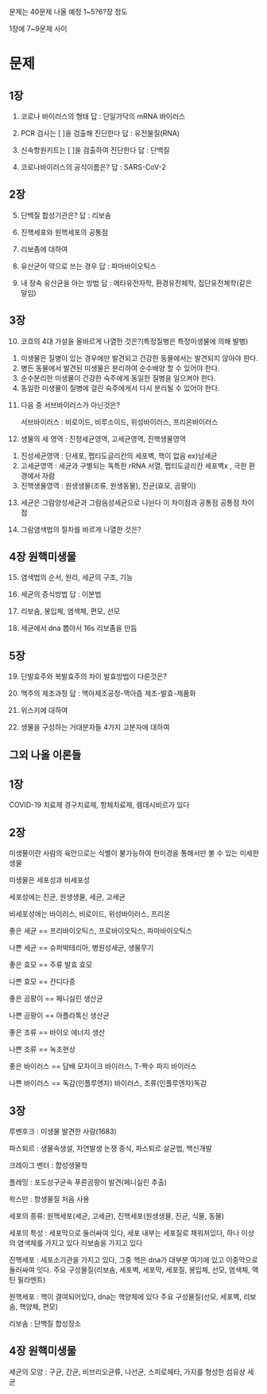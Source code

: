   문제는 40문제 나올 예정 1~5?6?장 정도  
    
  1장에 7~9문제 사이  
    
  # 문제
        
  ## 1장
     
  1. 코로나 바이러스의 형태 답 : 단일가닥의 mRNA 바이러스
    
  2. PCR 검사는 [   ]을 검출해 진단한다  답 : 유전물질(RNA)
    
  3. 신속항원키트는 [  ]을 검출하여 진단한다 답 : 단백질
    
  4. 코로나바이러스의 공식이름은? 답 : SARS-CoV-2  

  ## 2장  
    
  5. 단백질 합성기관은? 답 : 리보솜
      
  6. 진핵세포와 원핵세포의 공통점
      
  7. 리보좀에 대하여
    
  8. 유산균이 약으로 쓰는 경우 답 : 파마바이오틱스
     
  9. 내 장속 유산균을 아는 방법 답 : 메타유전자학, 환경유전체학, 집단유전체학(같은 말임)
    
  ## 3장  
    
  10. 코흐의 4대 가설을 올바르게 나열한 것은?(특정질병은 특정미생물에 의해 발병)
   
  1) 미생물은 질병이 있는 경우에만 발견되고 건강한 동물에서는 발견되지 않아야 한다.
  2) 병든 동물에서 발견된 미생물은 분리하여 순수배양 할 수 있어야 한다.
  3) 순수분리한 미생물이 건강한 숙주에게 동일한 질병을 일으켜야 한다.
  4) 동일한 미생물이 질병에 걸린 숙주에게서 다시 분리될 수 있어야 한다.
   
  11. 다음 중 서브바이러스가 아닌것은?
   
      서브바이러스 : 비로이드, 비루소이드, 위성바이러스, 프리온바이러스
                
  12. 생물의 세 영역 : 진정세균영역, 고세균영역, 진핵생물영역
  
  1) 진성세균영역 : 단세포, 펩티도글리칸의 세포벽, 핵이 없음 ex)남세균
  2) 고세균영역 : 세균과 구별되는 독특한 rRNA 서열, 펩티도글리칸 세포벽x , 극한 환경에서 자람
  3) 진핵생물영역 : 원생생물(조류, 원생동물), 진균(효모, 곰팡이)
      
  13. 세균은 그람양성세균과 그람음성세균으로 나뉜다 이 차이점과 공통점
     공통점
     차이점
        
  15. 그람염색법의 절차를 바르게 나열한 것은?
        
  ## 4장 원핵미생물
    
  15. 염색법의 순서, 원리, 세균의 구조, 기능
      
  16. 세균의 증식방법 답 : 이분법
        
  17. 리보솜, 봉입체, 염색체, 편모, 선모
       
  18. 세균에서 dna 뽑아서 16s 리보좀을 만듬
        
  ## 5장  
    
  19. 단발효주와 복발효주의 차이 발효방법이 다른것은?
        
  20. 맥주의 제조과정 답 : 맥아제조공정-맥아즙 제조-발효-제품화  
        
  21. 위스키에 대하여
        
  22. 생물을 구성하는 거대분자들 4가지 고분자에 대하여








        
## 그외 나올 이론들  
  
## 1장  
  
   COVID-19 치료제 경구치료제, 항체치료제, 렘데시비르가 있다  
     
## 2장  
  
   미생물이란 사람의 육안으로는 식별이 불가능하여 현미경을 통해서만 볼 수 있는 미세한 생물
     
   미생물은 세포성과 비세포성
     
   세포성에는 진균, 원생생물, 세균, 고세균
     
   비세포성에는 바이러스, 비로이드, 위성바이러스, 프리온
     
   좋은 세균 == 프리바이오틱스, 프로바이오틱스, 파마바이오틱스
     
   나쁜 세균 == 슈퍼박테리아, 병원성세균, 생물무기 
     
   좋은 효모 == 주류 발효 효모
     
   나쁜 효모 == 칸디다증
     
   좋은 곰팡이 == 페니실린 생산균
     
   나쁜 곰팡이 == 아플라톡신 생산균
     
   좋은 조류 == 바이오 에너지 생산
     
   나쁜 조류 == 녹조현상
     
   좋은 바이러스 == 담배 모자이크 바이러스, T-짝수 파지 바이러스
     
   나쁜 바이러스 == 독감(인플루엔자) 바이러스, 조류(인플루엔자)독감
  
## 3장
     
   루벤후크 : 미생물 발견한 사람(1683)
     
   파스퇴르 : 생물속생설, 자연발생 논쟁 종식, 파스퇴르 살균법, 백신개발
     
   크레이그 벤터 : 합성생물학
     
   플레밍 : 포도상구균속 푸른곰팡이 발견(페니실린 추출)
     
   왁스만 : 항생물질 처음 사용

   세포의 종류: 원핵세포(세균, 고세균), 진핵세포(원생생물, 진균, 식물, 동물)  

   세포의 특성 : 세포막으로 둘러싸여 있다, 세포 내부는 세포질로 채워져있다, 하나 이상의 염색체를 가지고 있다
   리보솜을 가지고 있다

   진핵세포 : 세포소기관을 가지고 있다, 그중 핵은 dna가 대부분 여기에 있고 이중막으로 둘러싸여 잇다.
              주요 구성물질(리보솜, 세포벽, 세포막, 세포질, 봉입체, 선모, 염색체, 액틴 필라멘트)
  
   원핵세포 : 핵이 결여되어있다, dna는 핵양체에 있다
             주요 구성물질(선모, 세포벽, 리보솜, 핵양체, 편모)

   리보솜 : 단백질 합성장소

## 4장 원핵미생물  
  
 세균의 모양 : 구균, 간균, 비브리오균류, 나선균, 스피로헤타, 가지를 형성한 섬유상 세균

               
  
   
     
   
